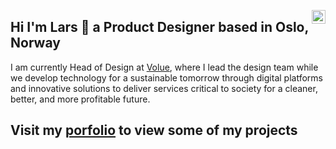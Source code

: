 <a href="https://www.linkedin.com/in/larskvinnesland/" target="_blank" rel="nofollow"><img align="right" alt="Lars's Linkdein" width="22px" src="https://cdn.jsdelivr.net/npm/simple-icons@v3/icons/linkedin.svg" /></a>

## Hi I'm Lars 👋 a Product Designer based in Oslo, Norway

I am currently Head of Design at [Volue](https://www.volue.com/), where I lead the design team while we develop technology for a sustainable tomorrow through digital platforms and innovative solutions to deliver services critical to society for a cleaner, better, and more profitable future.

Visit my [porfolio](https://www.larskvinnesland.com/) to view some of my projects
---
